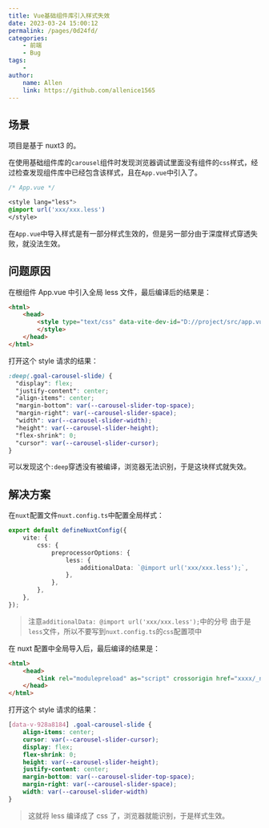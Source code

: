 ```yaml
---
title: Vue基础组件库引入样式失效
date: 2023-03-24 15:00:12
permalink: /pages/0d24fd/
categories:
    - 前端
    - Bug
tags:
    -
author:
    name: Allen
    link: https://github.com/allenice1565
---
```


## 场景

项目是基于 nuxt3 的。

在使用基础组件库的`carousel`组件时发现浏览器调试里面没有组件的`css`样式，经过检查发现组件库中已经包含该样式，且在`App.vue`中引入了。

```css
/* App.vue */

<style lang="less">
@import url('xxx/xxx.less')
</style>
```

在`App.vue`中导入样式是有一部分样式生效的，但是另一部分由于深度样式穿透失败，就没法生效。

## 问题原因

在根组件 App.vue 中引入全局 less 文件，最后编译后的结果是：

```HTML
<html>
    <head>
        <style type="text/css" data-vite-dev-id="D://project/src/app.vue/?vue&type=style&index=0&lang.less">
        </style>
    </head>
</html>
```

打开这个 style 请求的结果：

```CSS
:deep(.goal-carousel-slide) {
  "display": flex;
  "justify-content": center;
  "align-items": center;
  "margin-bottom": var(--carousel-slider-top-space);
  "margin-right": var(--carousel-slider-space);
  "width": var(--carousel-slider-width);
  "height": var(--carousel-slider-height);
  "flex-shrink": 0;
  "cursor": var(--carousel-slider-cursor);
}
```

可以发现这个`:deep`穿透没有被编译，浏览器无法识别，于是这块样式就失效。

## 解决方案

在`nuxt`配置文件`nuxt.config.ts`中配置全局样式：

```typescript
export default defineNuxtConfig({
    vite: {
        css: {
            preprocessorOptions: {
                less: {
                    additionalData: `@import url('xxx/xxx.less');`,
                },
            },
        },
    },
});
```

> 注意`additionalData: @import url('xxx/xxx.less');`中的分号
> 由于是`less`文件，所以不要写到`nuxt.config.ts`的`css`配置项中

在 nuxt 配置中全局导入后，最后编译的结果是：

```HTML
<html>
    <head>
        <link rel="modulepreload" as="script" crossorigin href="xxxx/_nuxt/xxx.bf5eb6ad.js">
    </head>
</html>
```

打开这个 style 请求的结果：

```CSS
[data-v-928a8184] .goal-carousel-slide {
    align-items: center;
    cursor: var(--carousel-slider-cursor);
    display: flex;
    flex-shrink: 0;
    height: var(--carousel-slider-height);
    justify-content: center;
    margin-bottom: var(--carousel-slider-top-space);
    margin-right: var(--carousel-slider-space);
    width: var(--carousel-slider-width)
}
```

> 这就将 less 编译成了 css 了，浏览器就能识别，于是样式生效。
